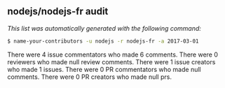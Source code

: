 ## nodejs/nodejs-fr audit

_This list was automatically generated with the following command:_

```sh
$ name-your-contributors -u nodejs -r nodejs-fr -a 2017-03-01
```

There were 4 issue commentators who made 6 comments.
There were 0 reviewers who made null review comments.
There were 1 issue creators who made 1 issues.
There were 0 PR commentators who made null comments.
There were 0 PR creators who made null prs.

